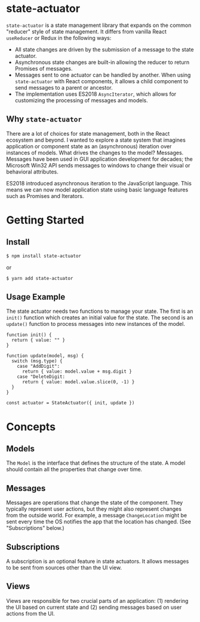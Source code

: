 # state-actuator

`state-actuator` is a state management library that expands on the common "reducer" style of state management. It differs from vanilla React `useReducer` or Redux in the following ways:

- All state changes are driven by the submission of a message to the state actuator.
- Asynchronous state changes are built-in allowing the reducer to return Promises of messages.
- Messages sent to one actuator can be handled by another. When using `state-actuator` with React components, it allows a child component to send messages to a parent or ancestor.
- The implementation uses ES2018 `AsyncIterator`, which allows for customizing the processing of messages and models.

## Why `state-actuator`

There are a lot of choices for state management, both in the React ecosystem and beyond. I wanted
to explore a state system that imagines application or component state as an (asynchronous) iteration
over instances of models. What drives the changes to the model? Messages. Messages have been used in
GUI application development for decades; the Microsoft Win32 API sends messages to windows to change
their visual or behavioral attributes.

ES2018 introduced asynchronous iteration to the JavaScript language. This means we can now model
application state using basic language features such as Promises and Iterators.

# Getting Started

## Install

```sh
$ npm install state-actuator
```

or

```sh
$ yarn add state-actuator
```

## Usage Example

The state actuator needs two functions to manage your state. The first is an `init()` function which creates an initial value for the state. The second is an `update()` function to process messages into new instances of the model.

```
function init() {
  return { value: "" }
}

function update(model, msg) {
  switch (msg.type) {
    case "AddDigit":
      return { value: model.value + msg.digit }
    case "DeleteDigit:
      return { value: model.value.slice(0, -1) }
  }
}

const actuator = StateActuator({ init, update })

```

# Concepts

## Models

The `Model` is the interface that defines the structure of the state. A model should contain all the properties that change over time.

## Messages

Messages are operations that change the state of the component. They typically represent user actions, but they might also represent
changes from the outside world. For example, a message `ChangeLocation` might be sent every time the OS notifies the app that the
location has changed. (See "Subscriptions" below.)

## Subscriptions

A subscription is an optional feature in state actuators. It allows messages to be sent from sources other than the UI view.

## Views

Views are responsible for two crucial parts of an application: (1) rendering the UI based on current state and (2) sending messages based on user actions from the UI.
